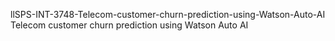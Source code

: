 llSPS-INT-3748-Telecom-customer-churn-prediction-using-Watson-Auto-AI
Telecom customer churn prediction using Watson Auto AI
